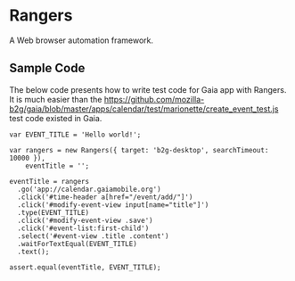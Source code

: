 # Rangers
A  Web browser automation framework.

## Sample Code
The below code presents how to write test code for Gaia app with Rangers.
It is much easier than the https://github.com/mozilla-b2g/gaia/blob/master/apps/calendar/test/marionette/create_event_test.js test code existed in Gaia.
```
var EVENT_TITLE = 'Hello world!';

var rangers = new Rangers({ target: 'b2g-desktop', searchTimeout: 10000 }),
    eventTitle = '';

eventTitle = rangers
  .go('app://calendar.gaiamobile.org')
  .click('#time-header a[href="/event/add/"]')
  .click('#modify-event-view input[name="title"]')
  .type(EVENT_TITLE)
  .click('#modify-event-view .save')
  .click('#event-list:first-child')
  .select('#event-view .title .content')
  .waitForTextEqual(EVENT_TITLE)
  .text();

assert.equal(eventTitle, EVENT_TITLE);
```
